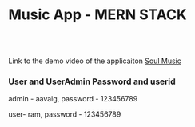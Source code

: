 <h1>Music App - MERN STACK</h1>
<br />
<br />

Link to the demo video of the applicaiton [Soul Music](https://youtu.be/8e9koFS5Hyw)
  
<h3>User and UserAdmin Password and userid</h3>
<p> admin - aavaig, password - 123456789</p>
<p> user- ram, password - 123456789</p>
